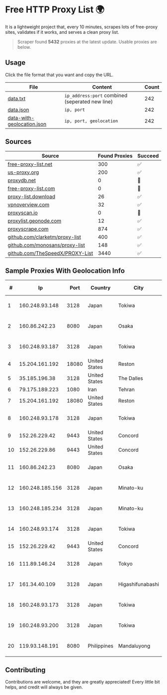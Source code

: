 
# Free HTTP Proxy List 🌍

It is a lightweight project that, every 10 minutes, scrapes lots of free-proxy sites, validates if it works, and serves a clean proxy list.


> Scraper found **5432** proxies at the latest update. Usable proxies are below.

## Usage

Click the file format that you want and copy the URL.


|File|Content|Count|
|----|-------|-----|
|[data.txt](https://raw.githubusercontent.com/themiralay/Proxy-List-World/master/data.txt)|`ip_address:port` combined (seperated new line)|242|
|[data.json](https://raw.githubusercontent.com/themiralay/Proxy-List-World/master/data.json)|`ip, port`|242|
|[data-with-geolocation.json](https://raw.githubusercontent.com/themiralay/Proxy-List-World/master/data-with-geolocation.json)|`ip, port, geolocation`|242|

## Sources

|Source|Found Proxies|Succeed|
|------|-------------|-------|
|[free-proxy-list.net](https://free-proxy-list.net)|300|✅|
|[us-proxy.org](https://www.us-proxy.org)|200|✅|
|[proxydb.net](http://proxydb.net)|0|🚫|
|[free-proxy-list.com](https://free-proxy-list.com/?page=&port=&type%5B%5D=http&type%5B%5D=https&up_time=0&search=Search)|0|🚫|
|[proxy-list.download](https://www.proxy-list.download/HTTP)|26|✅|
|[vpnoverview.com](https://vpnoverview.com/privacy/anonymous-browsing/free-proxy-servers)|32|✅|
|[proxyscan.io](https://www.proxyscan.io)|0|🚫|
|[proxylist.geonode.com](https://proxylist.geonode.com/api/proxy-list?limit=300&page=1&sort_by=lastChecked&sort_type=desc&protocols=http,https)|12|✅|
|[proxyscrape.com](https://api.proxyscrape.com/v2/?request=displayproxies&protocol=http&timeout=10000&country=all&ssl=all&anonymity=all)|874|✅|
|[github.com/clarketm/proxy-list](https://raw.githubusercontent.com/clarketm/proxy-list/master/proxy-list-raw.txt)|400|✅|
|[github.com/monosans/proxy-list](https://raw.githubusercontent.com/monosans/proxy-list/main/proxies/http.txt)|148|✅|
|[github.com/TheSpeedX/PROXY-List](https://raw.githubusercontent.com/TheSpeedX/PROXY-List/master/http.txt)|3440|✅|


## Sample Proxies With Geolocation Info

|#|Ip|Port|Country|City|Internet Service Provider|
|-|--|----|-------|----|-------------------------|
|1|160.248.93.148|3128|Japan|Tokiwa|NTT PC Communications, Inc.|
|2|160.86.242.23|8080|Japan|Osaka|Sony Network Communications Inc|
|3|160.248.93.187|3128|Japan|Tokiwa|NTT PC Communications, Inc.|
|4|15.204.161.192|18080|United States|Reston|OVH SAS|
|5|35.185.196.38|3128|United States|The Dalles|Google LLC|
|6|79.175.189.223|1080|Iran|Tehran|Afranet|
|7|15.204.161.192|18080|United States|Reston|OVH SAS|
|8|160.248.93.178|3128|Japan|Tokiwa|NTT PC Communications, Inc.|
|9|152.26.229.42|9443|United States|Concord|MCNC|
|10|152.26.229.86|9443|United States|Concord|MCNC|
|11|160.86.242.23|8080|Japan|Osaka|Sony Network Communications Inc|
|12|160.248.185.156|3128|Japan|Minato-ku|NTT PC Communications, Inc.|
|13|160.248.185.234|3128|Japan|Minato-ku|NTT PC Communications, Inc.|
|14|160.248.93.174|3128|Japan|Tokiwa|NTT PC Communications, Inc.|
|15|152.26.229.42|9443|United States|Concord|MCNC|
|16|111.89.146.24|3128|Japan|Tokyo|NTT PC Communications, Inc.|
|17|161.34.40.109|3128|Japan|Higashifunabashi|NTT PC Communications, Inc.|
|18|160.248.93.173|3128|Japan|Tokiwa|NTT PC Communications, Inc.|
|19|160.248.93.200|3128|Japan|Tokiwa|NTT PC Communications, Inc.|
|20|119.93.148.191|8080|Philippines|Mandaluyong|Philippine Long Distance Telephone Co.|



## Contributing

Contributions are welcome, and they are greatly appreciated! Every
little bit helps, and credit will always be given.

